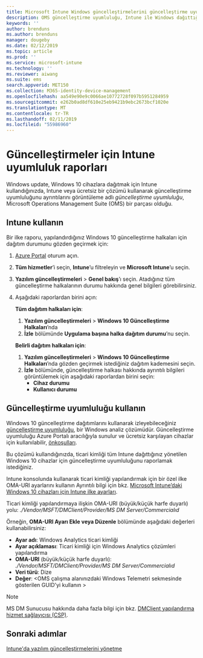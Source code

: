 ```yaml
---
title: Microsoft Intune Windows güncelleştirmelerini güncelleştirme uyumluluğu raporları kullanın. | Microsoft Docs
description: OMS güncelleştirme uyumluluğu, Intune ile Windows dağıttığınız güncelleştirmeleri için rapor verileri görüntülemek için kullanın.
keywords: ''
author: brenduns
ms.author: brenduns
manager: dougeby
ms.date: 02/12/2019
ms.topic: article
ms.prod: ''
ms.service: microsoft-intune
ms.technology: ''
ms.reviewer: aiwang
ms.suite: ems
search.appverid: MET150
ms.collection: M365-identity-device-management
ms.openlocfilehash: aa549e90e9c0066ae10772728f097b5951284959
ms.sourcegitcommit: e262b0ad8df610e25eb9421b9ebc2673bcf1020e
ms.translationtype: MT
ms.contentlocale: tr-TR
ms.lasthandoff: 02/11/2019
ms.locfileid: "55986960"
---
```

# <a name="intune-compliance-reports-for-updates"></a>Güncelleştirmeler için Intune uyumluluk raporları
Windows update, Windows 10 cihazlara dağıtmak için Intune kullandığınızda, Intune veya ücretsiz bir çözümü kullanarak güncelleştirme uyumluluğunu ayrıntılarını görüntüleme adlı *güncelleştirme uyumluluğu*, Microsoft Operations Management Suite (OMS) bir parçası olduğu.

## <a name="use-intune"></a>Intune kullanın
Bir ilke raporu, yapılandırdığınız Windows 10 güncelleştirme halkaları için dağıtım durumunu gözden geçirmek için: 
1. [Azure Portal](https://portal.azure.com/) oturum açın.
2. **Tüm hizmetler**’i seçin, **Intune**’u filtreleyin ve **Microsoft Intune**’u seçin.
3. **Yazılım güncelleştirmeleri** > **Genel bakış**’ı seçin. Atadığınız tüm güncelleştirme halkalarının durumu hakkında genel bilgileri görebilirsiniz.
4. Aşağıdaki raporlardan birini açın:  

   **Tüm dağıtım halkaları için**:
   1. **Yazılım güncelleştirmeleri** > **Windows 10 Güncelleştirme Halkaları**’nda
   2. **İzle** bölümünde **Uygulama başına halka dağıtım durumu**’nu seçin.  

   **Belirli dağıtım halkaları için**:  

   1. **Yazılım güncelleştirmeleri** > **Windows 10 Güncelleştirme Halkaları**’nda gözden geçirmek istediğiniz dağıtım kademesini seçin.  
   2. **İzle** bölümünde, güncelleştirme halkası hakkında ayrıntılı bilgileri görüntülemek için aşağıdaki raporlardan birini seçin:  
      - **Cihaz durumu**  
      - **Kullanıcı durumu**  

## <a name="use-update-compliance"></a>Güncelleştirme uyumluluğu kullanın
Windows 10 güncelleştirme dağıtımlarını kullanarak izleyebileceğiniz [güncelleştirme uyumluluğu](https://technet.microsoft.com/itpro/windows/manage/update-compliance-monitor), bir Windows analiz çözümüdür. Güncelleştirme uyumluluğu Azure Portalı aracılığıyla sunulur ve ücretsiz karşılayan cihazlar için kullanılabilir, [önkoşulları](https://docs.microsoft.com/windows/deployment/update/update-compliance-get-started#update-compliance-prerequisites).  

Bu çözümü kullandığınızda, ticari kimliği tüm Intune dağıttığınız yönetilen Windows 10 cihazlar için güncelleştirme uyumluluğunu raporlamak istediğiniz.  

Intune konsolunda kullanarak ticari kimliği yapılandırmak için bir özel ilke OMA-URI ayarlarını kullanın Ayrıntılı bilgi için bkz. [Microsoft Intune’daki Windows 10 cihazları için Intune ilke ayarları](https://docs.microsoft.com/intune-classic/deploy-use/windows-10-policy-settings-in-microsoft-intune).  

Ticari kimliği yapılandırmaya ilişkin OMA-URI (büyük/küçük harfe duyarlı) yolu: *./Vendor/MSFT/DMClient/Provider/MS DM Server/Commercialıd*  

Örneğin, **OMA-URI Ayarı Ekle veya Düzenle** bölümünde aşağıdaki değerleri kullanabilirsiniz:
- **Ayar adı**: Windows Analytics ticari kimliği
- **Ayar açıklaması**: Ticari kimliği için Windows Analytics çözümleri yapılandırma
- **OMA-URI** (büyük/küçük harfe duyarlı): *./Vendor/MSFT/DMClient/Provider/MS DM Server/Commercialıd*
- **Veri türü**: Dize
- **Değer**: \<OMS çalışma alanınızdaki Windows Telemetri sekmesinde gösterilen GUID'yi kullanın >
 
> [!NOTE]  
> MS DM Sunucusu hakkında daha fazla bilgi için bkz. [DMClient yapılandırma hizmet sağlayıcısı (CSP)]( https://docs.microsoft.com/windows/client-management/mdm/dmclient-csp).

## <a name="next-steps"></a>Sonraki adımlar
[Intune'da yazılım güncelleştirmelerini yönetme](windows-update-for-business-configure.md)

